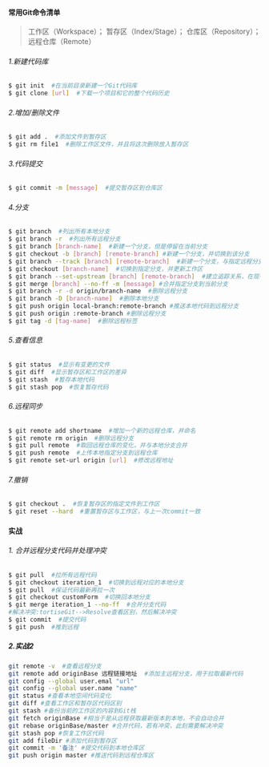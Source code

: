 #### 常用Git命令清单

> 工作区（Workspace）； 暂存区（Index/Stage）； 仓库区（Repository）； 远程仓库（Remote）

###### 1.新建代码库

```bash
$ git init  #在当前目录新建一个Git代码库
$ git clone [url]  #下载一个项目和它的整个代码历史
```

###### 2.增加/删除文件

```bash
$ git add .  #添加文件到暂存区
$ git rm file1  #删除工作区文件，并且将这次删除放入暂存区
```

###### 3.代码提交

```bash
$ git commit -m [message]  #提交暂存区到仓库区
```

###### 4.分支

```bash
$ git branch  #列出所有本地分支
$ git branch -r  #列出所有远程分支
$ git branch [branch-name]  #新建一个分支，但是停留在当前分支
$ git checkout -b [branch] [remote-branch] #新建一个分支，并切换到该分支
$ git branch --track [branch] [remote-branch]  #新建一个分支，与指定远程分支建立追踪关系
$ git checkout [branch-name]  #切换到指定分支，并更新工作区
$ git branch --set-upstream [branch] [remote-branch]  #建立追踪关系，在现有分支与指定远程分支之间
$ git merge [branch] --no-ff -m [message] #合并指定分支到当前分支
$ git branch -r -d origin/branch-name  #删除远程分支
$ git branch -D [branch-name]  #删除本地分支
$ git push origin local-branch:remote-branch #推送本地代码到远程分支
$ git push origin :remote-branch #删除远程分支
$ git tag -d [tag-name]  #删除远程标签
```

###### 5.查看信息

```bash
$ git status  #显示有变更的文件
$ git diff  #显示暂存区和工作区的差异
$ git stash  #暂存本地代码
$ git stash pop  #恢复暂存代码
```

###### 6.远程同步

```bash
$ git remote add shortname  #增加一个新的远程仓库，并命名
$ git remote rm origin  #删除远程分支
$ git pull remote  #取回远程仓库的变化，并与本地分支合并
$ git push remote  #上传本地指定分支到远程仓库
$ git remote set-url origin [url]  #修改远程地址
```

###### 7.撤销

```bash
$ git checkout .  #恢复暂存区的指定文件到工作区
$ git reset --hard  #重置暂存区与工作区，与上一次commit一致
```

#### 实战

###### 1. 合并远程分支代码并处理冲突

```bash
$ git pull  #拉所有远程代码
$ git checkout iteration_1  #切换到远程对应的本地分支
$ git pull  #保证代码最新再拉一次
$ git checkout customForm  #切换回本地分支
$ git merge iteration_1 --no-ff  #合并分支代码
#解决冲突:tortiseGit-->Resolve查看区别，然后解决冲突
$ git commit  #提交代码
$ git push  #推到远程
```

##### 2.实战2
```bash
git remote -v  #查看远程分支
git remote add originBase 远程链接地址  #添加主远程分支，用于拉取最新代码
git config --global user.emal "url"
git config --global user.name "name"
git status #查看本地空间代码变化
git diff #查看工作区和暂存区代码区别
git stash #备份当前的工作区的内容到Git栈
git fetch originBase #相当于是从远程获取最新版本到本地，不会自动合并
git rebase originBase/master #合并代码，若有冲突，此刻需要解决冲突
git stash pop #恢复工作区代码
git add fileDir #添加代码到暂存区
git commit -m '备注' #提交代码到本地仓库区
git push origin master #推送代码到远程仓库区
```
